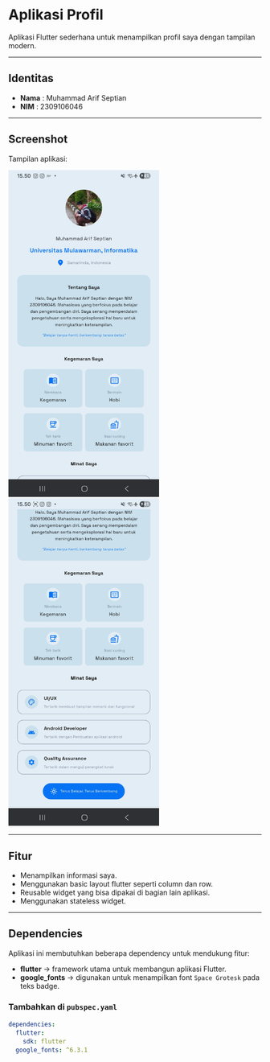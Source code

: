 # Aplikasi Profil

Aplikasi Flutter sederhana untuk menampilkan profil saya dengan tampilan modern.

---

## Identitas
- **Nama**  : Muhammad Arif Septian
- **NIM**   : 2309106046

---

## Screenshot
Tampilan aplikasi:


<p float="left">
  <img src="assets/screenshots/profil2.jpg" width="300"/>
  <img src="assets/screenshots/profll1.jpg" width="300"/>
</p>



---

## Fitur
- Menampilkan informasi saya.
- Menggunakan basic layout flutter seperti column dan row.
- Reusable widget yang bisa dipakai di bagian lain aplikasi.
- Menggunakan stateless widget.

---

## Dependencies
Aplikasi ini membutuhkan beberapa dependency untuk mendukung fitur:

- **flutter** → framework utama untuk membangun aplikasi Flutter.
- **google_fonts** → digunakan untuk menampilkan font `Space Grotesk` pada teks badge.

### Tambahkan di `pubspec.yaml`
```yaml
dependencies:
  flutter:
    sdk: flutter
  google_fonts: ^6.3.1
